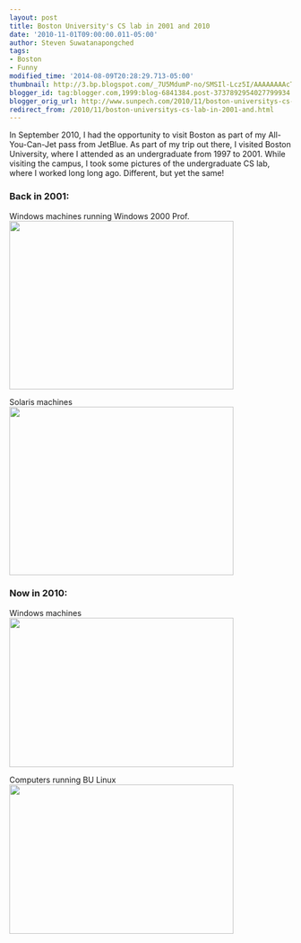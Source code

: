 ```yaml
---
layout: post
title: Boston University's CS lab in 2001 and 2010
date: '2010-11-01T09:00:00.011-05:00'
author: Steven Suwatanapongched
tags:
- Boston
- Funny
modified_time: '2014-08-09T20:28:29.713-05:00'
thumbnail: http://3.bp.blogspot.com/_7U5MdumP-no/SMSIl-Lcz5I/AAAAAAAAcTg/0IsD2RutCFo/s600/nt_side.jpg
blogger_id: tag:blogger.com,1999:blog-6841384.post-3737892954027799934
blogger_orig_url: http://www.sunpech.com/2010/11/boston-universitys-cs-lab-in-2001-and.html
redirect_from: /2010/11/boston-universitys-cs-lab-in-2001-and.html
---
```


In September 2010, I had the opportunity to visit Boston as part of my All-You-Can-Jet pass from JetBlue. As part of my trip out there, I visited Boston University, where I attended as an undergraduate from 1997 to 2001. While visiting the campus, I took some pictures of the undergraduate CS lab, where I worked long long ago. Different, but yet the same!

### Back in 2001:

Windows machines running Windows 2000 Prof.
<a href="http://3.bp.blogspot.com/_7U5MdumP-no/SMSIl-Lcz5I/AAAAAAAAcTg/0IsD2RutCFo/s144/nt_side.jpg" imageanchor="1"><img border="0" src="http://3.bp.blogspot.com/_7U5MdumP-no/SMSIl-Lcz5I/AAAAAAAAcTg/0IsD2RutCFo/s400/nt_side.jpg" height="300" width="400" /></a>

Solaris machines
<a href="http://3.bp.blogspot.com/_7U5MdumP-no/SMSIlvVhB-I/AAAAAAAAcTg/pchWxt9tAGA/s144/solaris_side.jpg" imageanchor="1"><img border="0" src="http://3.bp.blogspot.com/_7U5MdumP-no/SMSIlvVhB-I/AAAAAAAAcTg/pchWxt9tAGA/s400/solaris_side.jpg" height="300" width="400" /></a> 

### Now in 2010:

Windows machines
<a href="http://1.bp.blogspot.com/_7U5MdumP-no/TIt5Z-hpcDI/AAAAAAAAW_s/s--t8pnAFkQ/s144/IMG_2377.jpg" imageanchor="1"><img border="0" src="http://1.bp.blogspot.com/_7U5MdumP-no/TIt5Z-hpcDI/AAAAAAAAW_s/s--t8pnAFkQ/s400/IMG_2377.jpg" height="266" width="400" /></a> 

Computers running BU Linux
<a href="http://1.bp.blogspot.com/_7U5MdumP-no/TIt5bNbDmLI/AAAAAAAAW_0/OPDw7Q2ci1U/s144/IMG_2378.jpg" imageanchor="1"><img border="0" src="http://1.bp.blogspot.com/_7U5MdumP-no/TIt5bNbDmLI/AAAAAAAAW_0/OPDw7Q2ci1U/s400/IMG_2378.jpg" height="266" width="400" /></a> 

